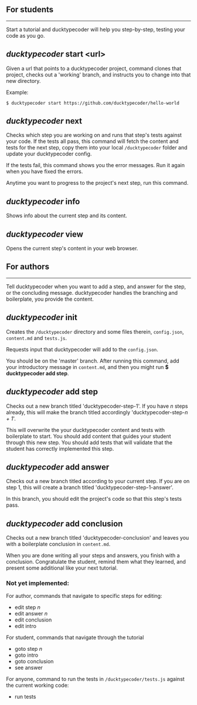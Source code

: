 ## For students
---------------

Start a tutorial and ducktypecoder will help you step-by-step, testing your code as you go.

## *ducktypecoder* start \<url\>

Given a url that points to a ducktypecoder project, command clones that project, checks out a 'working' branch, and instructs you to change into that new directory.

Example:

```
$ ducktypecoder start https://github.com/ducktypecoder/hello-world
```

## *ducktypecoder* next

Checks which step you are working on and runs that step's tests against your code. If the tests all pass, this command will fetch the content and tests for the next step, copy them into your local ```/ducktypecoder``` folder and update your ducktypecoder config.

If the tests fail, this command shows you the error messages. Run it again when you have fixed the errors.

Anytime you want to progress to the project's next step, run this command.

## *ducktypecoder* info

Shows info about the current step and its content.

## *ducktypecoder* view

Opens the current step's content in your web browser.

## For authors
--------------

Tell ducktypecoder when you want to add a step, and answer for the step, or the concluding message. ducktypecoder handles the branching and boilerplate, you provide the content.

## *ducktypecoder* init

Creates the ```/ducktypecoder``` directory and some files therein, ```config.json```, ```content.md``` and ```tests.js```.

Requests input that ducktypecoder will add to the ```config.json```.

You should be on the 'master' branch. After running this command, add your introductory message in ```content.md```, and then you might run **$ ducktypecoder add step**.

## *ducktypecoder* add step

Checks out a new branch titled 'ducktypecoder-step-1'.  If you have *n* steps already, this will make the branch titled accordingly 'ducktypecoder-step-*n + 1*'.

This will overwrite the your ducktypecoder content and tests with boilerplate to start. You should add content that guides your student through this new step. You should add tests that will validate that the student has correctly implemented this step.

## *ducktypecoder* add answer

Checks out a new branch titled according to your current step. If you are on step 1, this will create a branch titled 'ducktypecoder-step-1-answer'.

In this branch, you should edit the project's code so that this step's tests pass.

## *ducktypecoder* add conclusion

Checks out a new branch titled 'ducktypecoder-conclusion' and leaves you with a boilerplate conclusion in ```content.md```.

When you are done writing all your steps and answers, you finish with a conclusion. Congratulate the student, remind them what they learned, and present some additional like your next tutorial.

### Not yet implemented:

For author, commands that navigate to specific steps for editing:

- edit step *n*
- edit answer *n*
- edit conclusion
- edit intro

For student, commands that navigate through the tutorial

- goto step *n*
- goto intro
- goto conclusion
- see answer

For anyone, command to run the tests in ```/ducktypecoder/tests.js``` against the current working code:

- run tests
